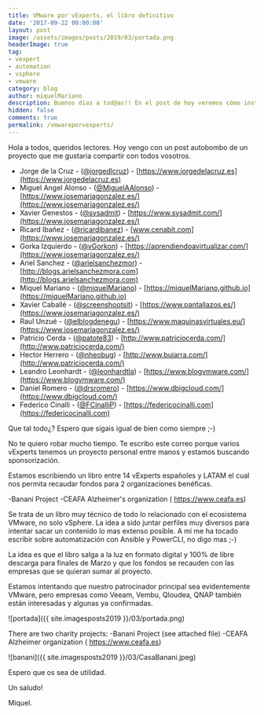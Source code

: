 ```yaml
---
title: VMware por vExperts, el libro definitivo
date: '2017-09-22 00:00:00'
layout: post
image: /assets/images/posts/2019/03/portada.png
headerImage: true
tag:
- vexpert
- automation
- vsphere
- vmware
category: blog
author: miquelMariano
description: Buenos dias a tod@as!! En el post de hoy veremos cómo instalar la última versión de PowerCLI 11.1 sobre windows
hidden: false
comments: true
permalink: /vmwareporvexperts/
---
```


Hola a todos, queridos lectores. Hoy vengo con un post autobombo de un proyecto que me gustaria compartir con todos vosotros.

- Jorge de la Cruz - ([@jorgedlcruz](https://twitter.com/jorgedlcruz)) - [https://www.jorgedelacruz.es](https://www.jorgedelacruz.es)
- Miguel Angel Alonso - ([@MiguelAAlonso](https://twitter.com/jorgedlcruz)) - [https://www.josemariagonzalez.es/](https://www.josemariagonzalez.es/)
- Xavier Genestos - ([@sysadmit](https://twitter.com/jorgedlcruz)) - [https://www.sysadmit.com/](https://www.josemariagonzalez.es/)
- Ricard Ibañez - ([@ricardibanez](https://twitter.com/jorgedlcruz)) - [www.cenabit.com](https://www.josemariagonzalez.es/)
- Gorka Izquierdo - ([@vGorkon](https://twitter.com/jorgedlcruz)) - [https://aprendiendoavirtualizar.com/](https://www.josemariagonzalez.es/)
- Ariel Sanchez - ([@arielsanchezmor](https://twitter.com/jorgedlcruz)) - [http://blogs.arielsanchezmora.com](http://blogs.arielsanchezmora.com)
- Miquel Mariano - ([@miquelMariano](https://twitter.com/miquelMariano)) - [https://miquelMariano.github.io](https://miquelMariano.github.io)
- Xavier Caballé - ([@screenshootsit](https://twitter.com/jorgedlcruz)) - [https://www.pantallazos.es/](https://www.josemariagonzalez.es/)
- Raul Unzué - ([@elblogdenegu](https://twitter.com/jorgedlcruz)) - [https://www.maquinasvirtuales.eu/](https://www.josemariagonzalez.es/)
- Patricio Cerda - ([@patote83](https://twitter.com/jorgedlcruz)) - [http://www.patriciocerda.com/](http://www.patriciocerda.com/)
- Hector Herrero - ([@nheobug](https://twitter.com/jorgedlcruz)) - [http://www.bujarra.com/](http://www.patriciocerda.com/)
- Leandro Leonhardt - ([@leonhardtla](https://twitter.com/jorgedlcruz)) - [https://www.blogvmware.com/](https://www.blogvmware.com/)
- Daniel Romero - ([@drsromero](https://twitter.com/jorgedlcruz)) - [https://www.dbigcloud.com/](https://www.dbigcloud.com/)
- Federico Cinalli - ([@FCinalliP](https://twitter.com/jorgedlcruz)) - [https://federicocinalli.com](https://federicocinalli.com)


Que tal todo¿? Espero que sigais igual de bien como siempre ;-)

No te quiero robar mucho tiempo. Te escribo este correo porque varios vExperts tenemos un proyecto personal entre manos y estamos buscando sponsorización.

Estamos escribiendo un libro entre 14 vExperts españoles y LATAM el cual nos permita recaudar fondos para 2 organizaciones benéficas.

-Banani Project 
-CEAFA Alzheimer's organization ( https://www.ceafa.es)

Se trata de un libro muy técnico de todo lo relacionado con el ecosistema VMware, no solo vSphere. La idea a sido juntar perfiles muy diversos para intentar sacar un contenido lo mas extenso posible. A mi me ha tocado escribir sobre automatización con Ansible y PowerCLI, no digo mas ;-)

La idea es que el libro salga a la luz en formato digital y 100% de libre descarga para finales de Marzo y que los fondos se recauden con las empresas que se quieran sumar al proyecto.

Estamos intentando que nuestro patrocinador principal sea evidentemente VMware, pero empresas como Veeam, Vembu, Qloudea, QNAP también están interesadas y algunas ya confirmadas.


![portada]({{ site.imagesposts2019 }}/03/portada.png)



There are two charity projects:
-Banani Project (see attached file)
-CEAFA Alzheimer organization ( https://www.ceafa.es)

![banani]({{ site.imagesposts2019 }}/03/CasaBanani.jpeg)

Espero que os sea de utilidad.

Un saludo!

Miquel.


